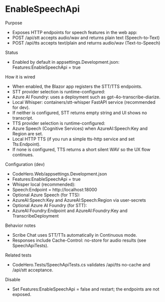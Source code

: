# EnableSpeechApi

Purpose
- Exposes HTTP endpoints for speech features in the web app:
 - POST /api/stt accepts audio/wav and returns plain text (Speech-to-Text)
 - POST /api/tts accepts text/plain and returns audio/wav (Text-to-Speech)

Status
- Enabled by default in appsettings.Development.json: Features:EnableSpeechApi = true

How it is wired
- When enabled, the Blazor app registers the STT/TTS endpoints.
- STT provider selection is runtime-configured:
 - Azure AI Foundry: uses a deployment such as gpt-4o-transcribe-diarize.
 - Local Whisper: containers/stt-whisper FastAPI service (recommended for dev).
 - If neither is configured, STT returns empty string and UI shows no transcript.
- TTS provider selection is runtime-configured:
 - Azure Speech (Cognitive Services) when AzureAI:Speech:Key and Region are set.
 - Local HTTP TTS (if you run a simple tts-http service and set Tts:Endpoint).
 - If none is configured, TTS returns a short silent WAV so the UX flow continues.

Configuration (dev)
- CodeHero.Web/appsettings.Development.json
 - Features:EnableSpeechApi = true
 - Whisper local (recommended):
 - Speech:Endpoint = http://localhost:18000
 - Optional Azure Speech (for TTS):
 - AzureAI:Speech:Key and AzureAI:Speech:Region via user-secrets
 - Optional Azure AI Foundry (for STT):
 - AzureAI:Foundry:Endpoint and AzureAI:Foundry:Key and TranscribeDeployment

Behavior notes
- Scribe Chat uses STT/TTs automatically in Continuous mode.
- Responses include Cache-Control: no-store for audio results (see SpeechApiTests).

Related tests
- CodeHero.Tests/SpeechApiTests.cs validates /api/tts no-cache and /api/stt acceptance.

Disable
- Set Features:EnableSpeechApi = false and restart; the endpoints are not exposed.
